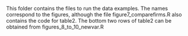 This folder contains the files to run the data examples.  The names correspond to the figures, although the file figure7_comparefirms.R also contains the code for table2.  The bottom two rows of table2 can be obtained from figures_8_to_10_newvar.R
